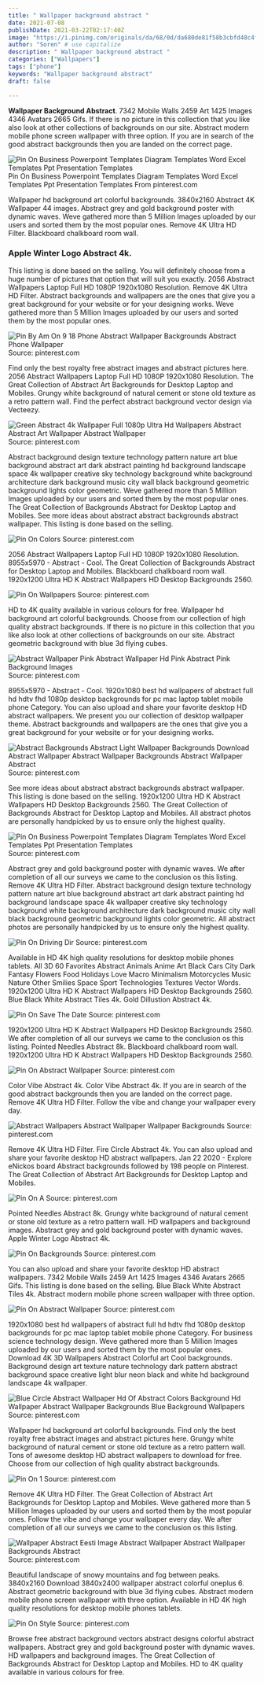 ```yaml
---
title: " Wallpaper background abstract "
date: 2021-07-08
publishDate: 2021-03-22T02:17:40Z
image: "https://i.pinimg.com/originals/da/68/0d/da680de81f58b3cbfd48c4f20f76a48a.jpg"
author: "Soren" # use capitalize
description: " Wallpaper background abstract "
categories: ["Wallpapers"]
tags: ["phone"]
keywords: "Wallpaper background abstract"
draft: false

---
```



**Wallpaper Background Abstract**. 7342 Mobile Walls 2459 Art 1425 Images 4346 Avatars 2665 Gifs. If there is no picture in this collection that you like also look at other collections of backgrounds on our site. Abstract modern mobile phone screen wallpaper with three option. If you are in search of the good abstract backgrounds then you are landed on the correct page.

![Pin On Business Powerpoint Templates Diagram Templates Word Excel Templates Ppt Presentation Templates](https://i.pinimg.com/originals/7e/57/91/7e579189c1f5fa8adcc13d450353501c.jpg "Pin On Business Powerpoint Templates Diagram Templates Word Excel Templates Ppt Presentation Templates")
Pin On Business Powerpoint Templates Diagram Templates Word Excel Templates Ppt Presentation Templates From pinterest.com


Wallpaper hd background art colorful backgrounds. 3840x2160 Abstract 4K Wallpaper 44 images. Abstract grey and gold background poster with dynamic waves. Weve gathered more than 5 Million Images uploaded by our users and sorted them by the most popular ones. Remove 4K Ultra HD Filter. Blackboard chalkboard room wall.

### Apple Winter Logo Abstract 4k.

This listing is done based on the selling. You will definitely choose from a huge number of pictures that option that will suit you exactly. 2056 Abstract Wallpapers Laptop Full HD 1080P 1920x1080 Resolution. Remove 4K Ultra HD Filter. Abstract backgrounds and wallpapers are the ones that give you a great background for your website or for your designing works. Weve gathered more than 5 Million Images uploaded by our users and sorted them by the most popular ones.


![Pin By Am On 9 18 Phone Abstract Wallpaper Backgrounds Abstract Phone Wallpaper](https://i.pinimg.com/originals/4f/5b/73/4f5b7358e5e31a45586fdefaa25b40e7.jpg "Pin By Am On 9 18 Phone Abstract Wallpaper Backgrounds Abstract Phone Wallpaper")
Source: pinterest.com

Find only the best royalty free abstract images and abstract pictures here. 2056 Abstract Wallpapers Laptop Full HD 1080P 1920x1080 Resolution. The Great Collection of Abstract Art Backgrounds for Desktop Laptop and Mobiles. Grungy white background of natural cement or stone old texture as a retro pattern wall. Find the perfect abstract background vector design via Vecteezy.

![Green Abstract 4k Wallpaper Full 1080p Ultra Hd Wallpapers Abstract Abstract Art Wallpaper Abstract Wallpaper](https://i.pinimg.com/originals/40/49/7e/40497e5b90deb91730c086e9235f257f.jpg "Green Abstract 4k Wallpaper Full 1080p Ultra Hd Wallpapers Abstract Abstract Art Wallpaper Abstract Wallpaper")
Source: pinterest.com

Abstract background design texture technology pattern nature art blue background abstract art dark abstract painting hd background landscape space 4k wallpaper creative sky technology background white background architecture dark background music city wall black background geometric background lights color geometric. Weve gathered more than 5 Million Images uploaded by our users and sorted them by the most popular ones. The Great Collection of Backgrounds Abstract for Desktop Laptop and Mobiles. See more ideas about abstract abstract backgrounds abstract wallpaper. This listing is done based on the selling.

![Pin On Colors](https://i.pinimg.com/originals/9d/47/51/9d4751b755e297a8d2aa74ed99eed180.jpg "Pin On Colors")
Source: pinterest.com

2056 Abstract Wallpapers Laptop Full HD 1080P 1920x1080 Resolution. 8955x5970 - Abstract - Cool. The Great Collection of Backgrounds Abstract for Desktop Laptop and Mobiles. Blackboard chalkboard room wall. 1920x1200 Ultra HD K Abstract Wallpapers HD Desktop Backgrounds 2560.

![Pin On Wallpapers](https://i.pinimg.com/originals/ea/4b/3a/ea4b3a150386d5c45550044cb66ffd94.jpg "Pin On Wallpapers")
Source: pinterest.com

HD to 4K quality available in various colours for free. Wallpaper hd background art colorful backgrounds. Choose from our collection of high quality abstract backgrounds. If there is no picture in this collection that you like also look at other collections of backgrounds on our site. Abstract geometric background with blue 3d flying cubes.

![Abstract Wallpaper Pink Abstract Wallpaper Hd Pink Abstract Pink Background Images](https://i.pinimg.com/originals/2a/72/b0/2a72b0a4f7fa7aabdcb98d116fac10e5.png "Abstract Wallpaper Pink Abstract Wallpaper Hd Pink Abstract Pink Background Images")
Source: pinterest.com

8955x5970 - Abstract - Cool. 1920x1080 best hd wallpapers of abstract full hd hdtv fhd 1080p desktop backgrounds for pc mac laptop tablet mobile phone Category. You can also upload and share your favorite desktop HD abstract wallpapers. We present you our collection of desktop wallpaper theme. Abstract backgrounds and wallpapers are the ones that give you a great background for your website or for your designing works.

![Abstract Backgrounds Abstract Light Wallpaper Backgrounds Download Abstract Wallpaper Abstract Wallpaper Backgrounds Abstract Wallpaper Abstract](https://i.pinimg.com/originals/e2/65/93/e26593ef61ac878d9070316dea52142c.jpg "Abstract Backgrounds Abstract Light Wallpaper Backgrounds Download Abstract Wallpaper Abstract Wallpaper Backgrounds Abstract Wallpaper Abstract")
Source: pinterest.com

See more ideas about abstract abstract backgrounds abstract wallpaper. This listing is done based on the selling. 1920x1200 Ultra HD K Abstract Wallpapers HD Desktop Backgrounds 2560. The Great Collection of Backgrounds Abstract for Desktop Laptop and Mobiles. All abstract photos are personally handpicked by us to ensure only the highest quality.

![Pin On Business Powerpoint Templates Diagram Templates Word Excel Templates Ppt Presentation Templates](https://i.pinimg.com/originals/7e/57/91/7e579189c1f5fa8adcc13d450353501c.jpg "Pin On Business Powerpoint Templates Diagram Templates Word Excel Templates Ppt Presentation Templates")
Source: pinterest.com

Abstract grey and gold background poster with dynamic waves. We after completion of all our surveys we came to the conclusion os this listing. Remove 4K Ultra HD Filter. Abstract background design texture technology pattern nature art blue background abstract art dark abstract painting hd background landscape space 4k wallpaper creative sky technology background white background architecture dark background music city wall black background geometric background lights color geometric. All abstract photos are personally handpicked by us to ensure only the highest quality.

![Pin On Driving Dir](https://i.pinimg.com/originals/d4/8c/e4/d48ce417e8b033ea867a9621f7c643c2.jpg "Pin On Driving Dir")
Source: pinterest.com

Available in HD 4K high quality resolutions for desktop mobile phones tablets. All 3D 60 Favorites Abstract Animals Anime Art Black Cars City Dark Fantasy Flowers Food Holidays Love Macro Minimalism Motorcycles Music Nature Other Smilies Space Sport Technologies Textures Vector Words. 1920x1200 Ultra HD K Abstract Wallpapers HD Desktop Backgrounds 2560. Blue Black White Abstract Tiles 4k. Gold Dillustion Abstract 4k.

![Pin On Save The Date](https://i.pinimg.com/originals/76/4b/17/764b171e3dfa3400cb64a3c138ff9663.jpg "Pin On Save The Date")
Source: pinterest.com

1920x1200 Ultra HD K Abstract Wallpapers HD Desktop Backgrounds 2560. We after completion of all our surveys we came to the conclusion os this listing. Pointed Needles Abstract 8k. Blackboard chalkboard room wall. 1920x1200 Ultra HD K Abstract Wallpapers HD Desktop Backgrounds 2560.

![Pin On Abstract Wallpaper](https://i.pinimg.com/originals/c9/06/3d/c9063d065b6f4ee4d8b9415a4401e866.jpg "Pin On Abstract Wallpaper")
Source: pinterest.com

Color Vibe Abstract 4k. Color Vibe Abstract 4k. If you are in search of the good abstract backgrounds then you are landed on the correct page. Remove 4K Ultra HD Filter. Follow the vibe and change your wallpaper every day.

![Abstract Wallpapers Abstract Wallpaper Wallpaper Backgrounds](https://i.pinimg.com/originals/92/4b/13/924b13926e7f5a5dc737947f1bd4026a.jpg "Abstract Wallpapers Abstract Wallpaper Wallpaper Backgrounds")
Source: pinterest.com

Remove 4K Ultra HD Filter. Fire Circle Abstract 4k. You can also upload and share your favorite desktop HD abstract wallpapers. Jan 22 2020 - Explore eNickos board Abstract backgrounds followed by 198 people on Pinterest. The Great Collection of Abstract Art Backgrounds for Desktop Laptop and Mobiles.

![Pin On A](https://i.pinimg.com/originals/85/2b/92/852b925b2333a2f9a1840f3a54a9869a.jpg "Pin On A")
Source: pinterest.com

Pointed Needles Abstract 8k. Grungy white background of natural cement or stone old texture as a retro pattern wall. HD wallpapers and background images. Abstract grey and gold background poster with dynamic waves. Apple Winter Logo Abstract 4k.

![Pin On Backgrounds](https://i.pinimg.com/736x/c4/d3/a2/c4d3a20e40d57e9e7b9f4a8650f80381.jpg "Pin On Backgrounds")
Source: pinterest.com

You can also upload and share your favorite desktop HD abstract wallpapers. 7342 Mobile Walls 2459 Art 1425 Images 4346 Avatars 2665 Gifs. This listing is done based on the selling. Blue Black White Abstract Tiles 4k. Abstract modern mobile phone screen wallpaper with three option.

![Pin On Abstract Wallpaper](https://i.pinimg.com/736x/c1/c3/2e/c1c32e59e80a2ed4dc9f69235616bf6f.jpg "Pin On Abstract Wallpaper")
Source: pinterest.com

1920x1080 best hd wallpapers of abstract full hd hdtv fhd 1080p desktop backgrounds for pc mac laptop tablet mobile phone Category. For business science technology design. Weve gathered more than 5 Million Images uploaded by our users and sorted them by the most popular ones. Download 4K 3D Wallpapers Abstract Colorful art Cool backgrounds. Background design art texture nature technology dark pattern abstract background space creative light blur neon black and white hd background landscape 4k wallpaper.

![Blue Circle Abstract Wallpaper Hd Of Abstract Colors Background Hd Wallpaper Abstract Wallpaper Backgrounds Blue Background Wallpapers](https://i.pinimg.com/originals/c1/f1/63/c1f163908431a5a35a0bc041ac61344b.jpg "Blue Circle Abstract Wallpaper Hd Of Abstract Colors Background Hd Wallpaper Abstract Wallpaper Backgrounds Blue Background Wallpapers")
Source: pinterest.com

Wallpaper hd background art colorful backgrounds. Find only the best royalty free abstract images and abstract pictures here. Grungy white background of natural cement or stone old texture as a retro pattern wall. Tons of awesome desktop HD abstract wallpapers to download for free. Choose from our collection of high quality abstract backgrounds.

![Pin On 1](https://i.pinimg.com/736x/98/8b/84/988b84d311cd8cdb25c74630f8b08e12.jpg "Pin On 1")
Source: pinterest.com

Remove 4K Ultra HD Filter. The Great Collection of Abstract Art Backgrounds for Desktop Laptop and Mobiles. Weve gathered more than 5 Million Images uploaded by our users and sorted them by the most popular ones. Follow the vibe and change your wallpaper every day. We after completion of all our surveys we came to the conclusion os this listing.

![Wallpaper Abstract Eesti Image Abstract Wallpaper Abstract Wallpaper Backgrounds Abstract](https://i.pinimg.com/originals/c1/96/c3/c196c36c65057f76dcc937971bd7f4df.jpg "Wallpaper Abstract Eesti Image Abstract Wallpaper Abstract Wallpaper Backgrounds Abstract")
Source: pinterest.com

Beautiful landscape of snowy mountains and fog between peaks. 3840x2160 Download 3840x2400 wallpaper abstract colorful oneplus 6. Abstract geometric background with blue 3d flying cubes. Abstract modern mobile phone screen wallpaper with three option. Available in HD 4K high quality resolutions for desktop mobile phones tablets.

![Pin On Style](https://i.pinimg.com/originals/da/68/0d/da680de81f58b3cbfd48c4f20f76a48a.jpg "Pin On Style")
Source: pinterest.com

Browse free abstract background vectors abstract designs colorful abstract wallpapers. Abstract grey and gold background poster with dynamic waves. HD wallpapers and background images. The Great Collection of Backgrounds Abstract for Desktop Laptop and Mobiles. HD to 4K quality available in various colours for free.

